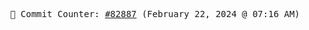 <p align="center">
    <samp>
        📮 Commit Counter: <a href="https://github.com/Javascript-void0/Javascript-void0/commits/main">#82887</a> (February 22, 2024 @ 07:16 AM)
    </samp>
</p>